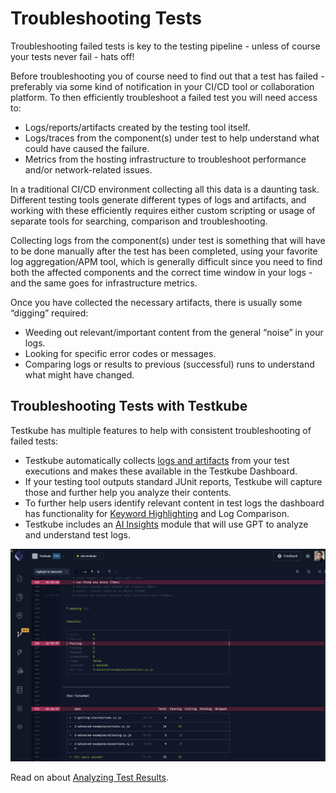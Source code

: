 # Troubleshooting Tests

Troubleshooting failed tests is key to the testing pipeline - unless of course your tests never fail - hats off!

Before troubleshooting you of course need to find out that a test has failed - preferably via some kind of notification in your CI/CD tool or collaboration platform. To then efficiently troubleshoot a failed test you will need access to:

- Logs/reports/artifacts created by the testing tool itself. 
- Logs/traces from the component(s) under test to help understand what could have caused the failure.
- Metrics from the hosting infrastructure to troubleshoot performance and/or network-related issues.

In a traditional CI/CD environment collecting all this data is a daunting task. Different testing tools generate different types of logs and artifacts, and working with these efficiently requires either custom scripting or usage of separate tools for searching, comparison and troubleshooting. 

Collecting logs from the component(s) under test is something that will have to be done manually after the test has been completed, using your favorite log aggregation/APM tool, which is generally difficult since you need to find both the affected components and the correct time window in your logs - and the same goes for infrastructure metrics. 

Once you have collected the necessary artifacts, there is usually some “digging” required:
- Weeding out relevant/important content from the general “noise” in your logs.
- Looking for specific error codes or messages.
- Comparing logs or results to previous (successful) runs to understand what might have changed.

## Troubleshooting Tests with Testkube

Testkube has multiple features to help with consistent troubleshooting of failed tests:

- Testkube automatically collects [logs and artifacts](logs-and-artifacts) from your test executions and makes these available in the Testkube Dashboard.
- If your testing tool outputs standard JUnit reports, Testkube will capture those and further help you analyze their contents.
- To further help users identify relevant content in test logs the dashboard has functionality for [Keyword Highlighting](log-highlighting) and Log Comparison.
- Testkube includes an [AI Insights](AI-test-insights) module that will use GPT to analyze and understand test logs.

![Logs & Artifacts](../img/concepts-logs-artifacts.png)

Read on about [Analyzing Test Results](../articles/analyzing-results.mdx).

